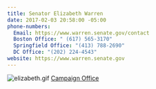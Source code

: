 ```yaml
---
title: Senator Elizabeth Warren
date: 2017-02-03 20:58:00 -05:00
phone-numbers:
  Email: https://www.warren.senate.gov/contact
  Boston Office: " (617) 565-3170"
  Springfield Office: "(413) 788-2690"
  DC Office: "(202) 224-4543"
website: https://www.warren.senate.gov
---
```


![elizabeth.gif](/uploads/elizabeth.gif)
[Campaign Office](http://www.elizabethwarren.com)